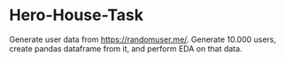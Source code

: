 # Hero-House-Task

Generate user data from https://randomuser.me/. Generate 10.000 users, create pandas dataframe from it, and perform EDA on that data.
